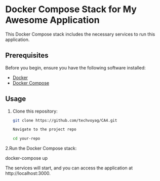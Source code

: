 # Docker Compose Stack for My Awesome Application

This Docker Compose stack includes the necessary services to run this application.

## Prerequisites

Before you begin, ensure you have the following software installed:

- [Docker](https://docs.docker.com/get-docker/)
- [Docker Compose](https://docs.docker.com/compose/install/)

## Usage

1. Clone this repository:

   ```bash
   git clone https://github.com/techvoyag/CA4.git

   Navigate to the project repo

   cd your-repo

2.Run the Docker Compose stack:

docker-compose up

The services will start, and you can access the application at http://localhost:3000.

